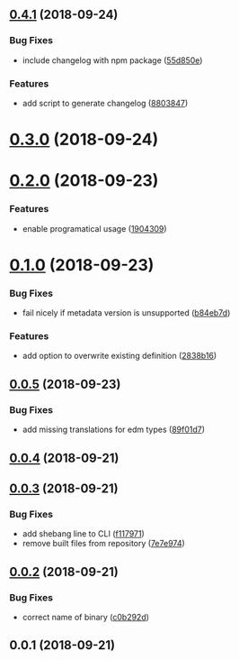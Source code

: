 <a name="0.4.1"></a>
## [0.4.1](https://github.com/krlwlfrt/odata-metadata-to-typescript-interfaces/compare/v0.3.0...v0.4.1) (2018-09-24)


### Bug Fixes

* include changelog with npm package ([55d850e](https://github.com/krlwlfrt/odata-metadata-to-typescript-interfaces/commit/55d850e))


### Features

* add script to generate changelog ([8803847](https://github.com/krlwlfrt/odata-metadata-to-typescript-interfaces/commit/8803847))



<a name="0.3.0"></a>
# [0.3.0](https://github.com/krlwlfrt/odata-metadata-to-typescript-interfaces/compare/v0.2.0...v0.3.0) (2018-09-24)



<a name="0.2.0"></a>
# [0.2.0](https://github.com/krlwlfrt/odata-metadata-to-typescript-interfaces/compare/v0.1.0...v0.2.0) (2018-09-23)


### Features

* enable programatical usage ([1904309](https://github.com/krlwlfrt/odata-metadata-to-typescript-interfaces/commit/1904309))



<a name="0.1.0"></a>
# [0.1.0](https://github.com/krlwlfrt/odata-metadata-to-typescript-interfaces/compare/v0.0.5...v0.1.0) (2018-09-23)


### Bug Fixes

* fail nicely if metadata version is unsupported ([b84eb7d](https://github.com/krlwlfrt/odata-metadata-to-typescript-interfaces/commit/b84eb7d))


### Features

* add option to overwrite existing definition ([2838b16](https://github.com/krlwlfrt/odata-metadata-to-typescript-interfaces/commit/2838b16))



<a name="0.0.5"></a>
## [0.0.5](https://github.com/krlwlfrt/odata-metadata-to-typescript-interfaces/compare/v0.0.4...v0.0.5) (2018-09-23)


### Bug Fixes

* add missing translations for edm types ([89f01d7](https://github.com/krlwlfrt/odata-metadata-to-typescript-interfaces/commit/89f01d7))



<a name="0.0.4"></a>
## [0.0.4](https://github.com/krlwlfrt/odata-metadata-to-typescript-interfaces/compare/v0.0.3...v0.0.4) (2018-09-21)



<a name="0.0.3"></a>
## [0.0.3](https://github.com/krlwlfrt/odata-metadata-to-typescript-interfaces/compare/v0.0.2...v0.0.3) (2018-09-21)


### Bug Fixes

* add shebang line to CLI ([f117971](https://github.com/krlwlfrt/odata-metadata-to-typescript-interfaces/commit/f117971))
* remove built files from repository ([7e7e974](https://github.com/krlwlfrt/odata-metadata-to-typescript-interfaces/commit/7e7e974))



<a name="0.0.2"></a>
## [0.0.2](https://github.com/krlwlfrt/odata-metadata-to-typescript-interfaces/compare/v0.0.1...v0.0.2) (2018-09-21)


### Bug Fixes

* correct name of binary ([c0b292d](https://github.com/krlwlfrt/odata-metadata-to-typescript-interfaces/commit/c0b292d))



<a name="0.0.1"></a>
## 0.0.1 (2018-09-21)



